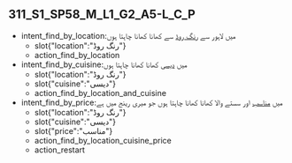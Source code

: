 ## 311_S1_SP58_M_L1_G2_A5-L_C_P
* intent_find_by_location:میں لاہور سے [رنگ روڈ](location) سے کھانا کھانا چاہتا ہوں
	- slot{"location":"رنگ روڈ"}
	- action_find_by_location
* intent_find_by_cuisine:میں [دیسی](cuisine) کھانا کھانا چاہتا ہوں
	- slot{"location":"رنگ روڈ"}
	- slot{"cuisine":"دیسی"}
	- action_find_by_location_and_cuisine
* intent_find_by_price:میں [مناسب](price) اور سستے والا کھانا کھانا چاہتا ہوں جو میری رینج میں ہے
	- slot{"location":"رنگ روڈ"}
	- slot{"cuisine":"دیسی"}
	- slot{"price":"مناسب"}
	- action_find_by_location_cuisine_price
	- action_restart